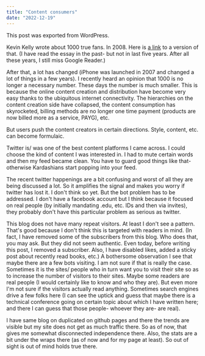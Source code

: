 ```yaml
---
title: "Content consumers"
date: "2022-12-19"
---
```

This post was exported from WordPress.

Kevin Kelly wrote about 1000 true fans. In 2008. Here is [a link](https://kk.org/thetechnium/1000-true-fans/) to a version of that. (I have read the essay in the past- but not in last five years. After all these years, I still miss Google Reader.)

After that, a lot has changed (iPhone was launched in 2007 and changed a lot of things in a few years). I recently heard an opinion that 1000 is no longer a necessary number. These days the number is much smaller. This is because the online content creation and distribution have become very easy thanks to the ubiquitous internet connectivity. The hierarchies on the content creation side have collapsed, the content consumption has skyrocketed, billing methods are no longer one time payment (products are now billed more as a service, PAYG), etc.

But users push the content creators in certain directions. Style, content, etc. can become formulaic.

Twitter is/ was one of the best content platforms I came across. I could choose the kind of content I was interested in. I had to mute certain words and then my feed became clean. You have to guard good things like that- otherwise Kardashians start popping into your feed.

The recent twitter happenings are a bit confusing and worst of all they are being discussed a lot. So it amplifies the signal and makes you worry if twitter has lost it. I don't think so yet. But the bot problem has to be addressed. I don't have a facebook account but I think because it focused on real people (by initially mandating .edu, etc. IDs and then via invites), they probably don't have this particular problem as serious as twitter.

This blog does not have many repeat visitors. At least I don't see a pattern. That's good because I don't think this is targeted with readers in mind. (In fact, I have removed some of the subscribers from this blog. Who does that, you may ask. But they did not seem authentic. Even today, before writing this post, I removed a subscriber. Also, I have disabled likes, added a sticky post about recently read books, etc.) A bothersome observation I see that maybe there are a few bots visiting. I am not sure if that is really the case. Sometimes it is the sites/ people who in turn want you to visit their site so as to increase the number of visitors to their sites. Maybe some readers are real people (I would certainly like to know and who they are). But even more I'm not sure if the visitors actually read anything. Sometimes search engines drive a few folks here (I can see the uptick and guess that maybe there is a technical conference going on certain topic about which I have written here; and there I can guess that those people- whoever they are- are real).

I have same blog on duplicated on github pages and there the trends are visible but my site does not get as much traffic there. So as of now, that gives me somewhat disconnected independence there. Also, the stats are a bit under the wraps there (as of now and for my page at least). So out of sight is out of mind holds true there.
